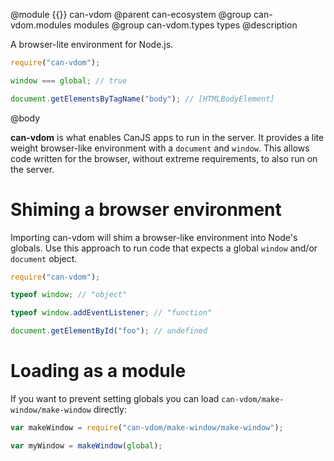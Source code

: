@module {{}} can-vdom
@parent can-ecosystem
@group can-vdom.modules modules
@group can-vdom.types types
@description

A browser-lite environment for Node.js.

```js
require("can-vdom");

window === global; // true

document.getElementsByTagName("body"); // [HTMLBodyElement]
```

@body

**can-vdom** is what enables CanJS apps to run in the server. It provides a lite weight browser-like environment with a `document` and `window`. This allows code written for the browser, without extreme requirements, to also run on the server.

# Shiming a browser environment

Importing can-vdom will shim a browser-like environment into Node's globals. Use this approach to run code that expects a global `window` and/or `document` object.

```js
require("can-vdom");

typeof window; // "object"

typeof window.addEventListener; // "function"

document.getElementById("foo"); // undefined
```

# Loading as a module

If you want to prevent setting globals you can load `can-vdom/make-window/make-window` directly:

```js
var makeWindow = require("can-vdom/make-window/make-window");

var myWindow = makeWindow(global);
```
